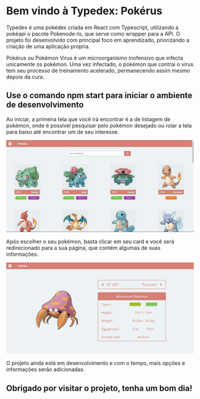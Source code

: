# Bem vindo à Typedex: Pokérus

Typedex é uma pokédex criada em React com Typescript, utilizando a pokéapi o pacote Pokenode-ts, que serve como wrapper para a API. O projeto foi desenvolvido com principal foco em aprendizado, priorizando a criação de uma aplicação própria.

Pokérus ou Pokémon Virus é um microorganismo inofensivo que infecta unicamente os pokémon. Uma vez infectado, o pokémon que contrai o virus tem seu processo de treinamento acelerado, permanecendo assim mesmo depois da cura.

## Use o comando <b>npm start</b> para iniciar o ambiente de desenvolvimento

Ao iniciar, a primeira tela que você irá encontrar é a de listagem de pokémon, onde é possível pesquisar pelo pokémon desejado ou rolar a tela para baixo até encontrar um de seu interesse.

<img src='src/assets/preview/lista01.jpg'/>

Após escolher o seu pokémon, basta clicar em seu card e você será redirecionado para a sua página, que contém algumas de suas informações.

<img src='src/assets/preview/pokemon01.jpg'/>

O projeto ainda está em desenvolvimento e com o tempo, mais opções e informações serão adicionadas.

## Obrigado por visitar o projeto, tenha um bom dia!

<!-- # Getting Started with Create React App

This project was bootstrapped with [Create React App](https://github.com/facebook/create-react-app).

## Available Scripts

In the project directory, you can run:

### `npm start`

Runs the app in the development mode.\
Open [http://localhost:3000](http://localhost:3000) to view it in the browser.

The page will reload if you make edits.\
You will also see any lint errors in the console.

### `npm test`

Launches the test runner in the interactive watch mode.\
See the section about [running tests](https://facebook.github.io/create-react-app/docs/running-tests) for more information.

### `npm run build`

Builds the app for production to the `build` folder.\
It correctly bundles React in production mode and optimizes the build for the best performance.

The build is minified and the filenames include the hashes.\
Your app is ready to be deployed!

See the section about [deployment](https://facebook.github.io/create-react-app/docs/deployment) for more information.

### `npm run eject`

**Note: this is a one-way operation. Once you `eject`, you can’t go back!**

If you aren’t satisfied with the build tool and configuration choices, you can `eject` at any time. This command will remove the single build dependency from your project.

Instead, it will copy all the configuration files and the transitive dependencies (webpack, Babel, ESLint, etc) right into your project so you have full control over them. All of the commands except `eject` will still work, but they will point to the copied scripts so you can tweak them. At this point you’re on your own.

You don’t have to ever use `eject`. The curated feature set is suitable for small and middle deployments, and you shouldn’t feel obligated to use this feature. However we understand that this tool wouldn’t be useful if you couldn’t customize it when you are ready for it.

## Learn More

You can learn more in the [Create React App documentation](https://facebook.github.io/create-react-app/docs/getting-started).

To learn React, check out the [React documentation](https://reactjs.org/). -->
